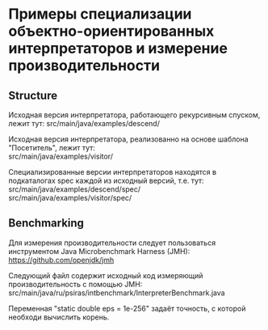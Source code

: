 # Примеры специализации объектно-ориентированных интерпретаторов и измерение производительности

## Structure
Исходная версия интерпретатора, работающего рекурсивным спуском, лежит тут:
src/main/java/examples/descend/

Исходная версия интерпретатора, реализованно на основе шаблона "Посетитель", лежит тут: \
src/main/java/examples/visitor/

Специализированные версии интерпретаторов находятся в подкаталогах spec каждой из исходный версий, т.е. тут: \
src/main/java/examples/descend/spec/ \
src/main/java/examples/visitor/spec/

## Benchmarking
Для измерения производительности следует пользоваться инструментом Java Microbenchmark Harness (JMH): \
https://github.com/openjdk/jmh

Следующий файл содержит исходный код измеряющий производительность с помощью JMH: \
src/main/java/ru/psiras/intbenchmark/InterpreterBenchmark.java

Переменная "static double eps = 1e-256" задаёт точность, с которой необходи вычислить корень.